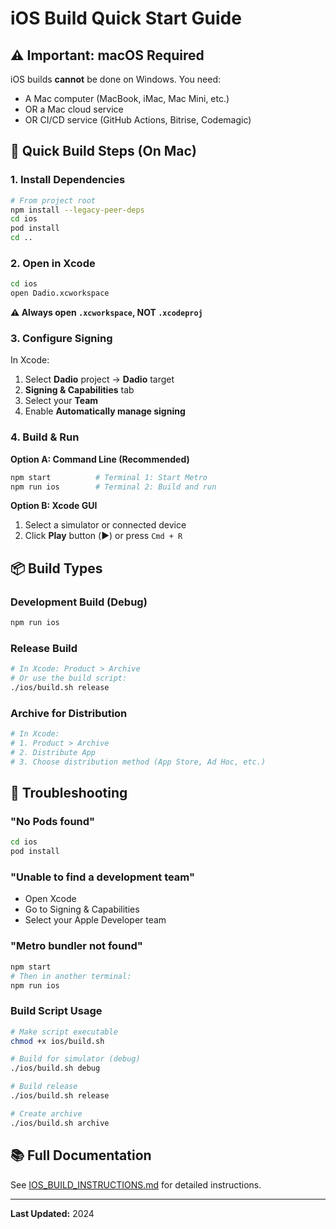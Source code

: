 # iOS Build Quick Start Guide

## ⚠️ Important: macOS Required

iOS builds **cannot** be done on Windows. You need:
- A Mac computer (MacBook, iMac, Mac Mini, etc.)
- OR a Mac cloud service
- OR CI/CD service (GitHub Actions, Bitrise, Codemagic)

## 🚀 Quick Build Steps (On Mac)

### 1. Install Dependencies

```bash
# From project root
npm install --legacy-peer-deps
cd ios
pod install
cd ..
```

### 2. Open in Xcode

```bash
cd ios
open Dadio.xcworkspace
```

**⚠️ Always open `.xcworkspace`, NOT `.xcodeproj`**

### 3. Configure Signing

In Xcode:
1. Select **Dadio** project → **Dadio** target
2. **Signing & Capabilities** tab
3. Select your **Team**
4. Enable **Automatically manage signing**

### 4. Build & Run

**Option A: Command Line (Recommended)**
```bash
npm start          # Terminal 1: Start Metro
npm run ios        # Terminal 2: Build and run
```

**Option B: Xcode GUI**
1. Select a simulator or connected device
2. Click **Play** button (▶️) or press `Cmd + R`

## 📦 Build Types

### Development Build (Debug)
```bash
npm run ios
```

### Release Build
```bash
# In Xcode: Product > Archive
# Or use the build script:
./ios/build.sh release
```

### Archive for Distribution
```bash
# In Xcode:
# 1. Product > Archive
# 2. Distribute App
# 3. Choose distribution method (App Store, Ad Hoc, etc.)
```

## 🔧 Troubleshooting

### "No Pods found"
```bash
cd ios
pod install
```

### "Unable to find a development team"
- Open Xcode
- Go to Signing & Capabilities
- Select your Apple Developer team

### "Metro bundler not found"
```bash
npm start
# Then in another terminal:
npm run ios
```

### Build Script Usage
```bash
# Make script executable
chmod +x ios/build.sh

# Build for simulator (debug)
./ios/build.sh debug

# Build release
./ios/build.sh release

# Create archive
./ios/build.sh archive
```

## 📚 Full Documentation

See [IOS_BUILD_INSTRUCTIONS.md](./IOS_BUILD_INSTRUCTIONS.md) for detailed instructions.

---

**Last Updated:** 2024
